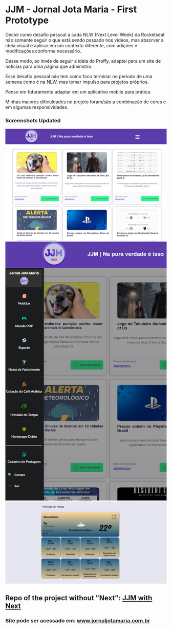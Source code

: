 # JJM - Jornal Jota Maria - First Prototype

Decidi como desafio pessoal a cada NLW (Next Level Week) da Rocketseat não somente seguir o que está sendo passado nos videos, mas absorver a ideia visual e aplicar em um contexto diferente, com adições e modificações conforme necessário.

Desse modo, ao invés de seguir a ideia do Proffy, adaptei para um site de notícias para uma página que administro.

Esse desafio pessoal não tem como foco terminar no período de uma semana como é na NLW, mas tomar impulso para projetos próprios.

Penso em futuramente adaptar em um aplicativo mobile para prática.

Minhas maiores dificuldades no projeto foram/são a combinação de cores e em algumas responsividades.

### Screenshots Updated
<img src="https://github.com/leoreisdias/jjm-react-with-next_serveless/raw/master/public/jjm(1).png?raw=true" width="750" alt="Sidebar Image">
<img src="https://github.com/leoreisdias/jjm-react-with-next_serveless/raw/master/public/jjm(2).png?raw=true" width="750" alt="Landing Page">
<img src="https://github.com/leoreisdias/jjm-react-with-next_serveless/raw/master/public/jjm(3).png?raw=true" width="750" alt="Weather Forecast and Coffee Price">

## Repo of the project without "Next": [JJM with Next](https://github.com/leoreisdias/jjm-react-with-next_serveless)

### Site pode ser acessado em: www.jornaljotamaria.com.br

